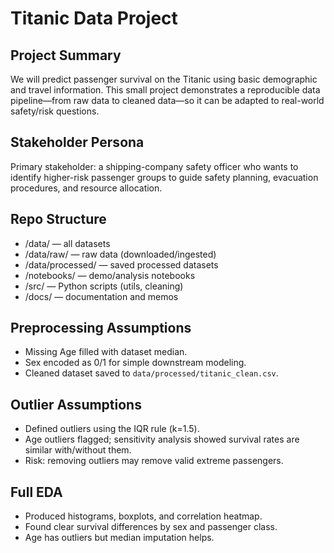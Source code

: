 # Titanic Data Project

## Project Summary
We will predict passenger survival on the Titanic using basic demographic and travel information. This small project demonstrates a reproducible data pipeline—from raw data to cleaned data—so it can be adapted to real-world safety/risk questions.

## Stakeholder Persona
Primary stakeholder: a shipping-company safety officer who wants to identify higher-risk passenger groups to guide safety planning, evacuation procedures, and resource allocation.

## Repo Structure
- /data/ — all datasets
- /data/raw/ — raw data (downloaded/ingested)
- /data/processed/ — saved processed datasets
- /notebooks/ — demo/analysis notebooks
- /src/ — Python scripts (utils, cleaning)
- /docs/ — documentation and memos

## Preprocessing Assumptions
- Missing Age filled with dataset median.
- Sex encoded as 0/1 for simple downstream modeling.
- Cleaned dataset saved to `data/processed/titanic_clean.csv`.

## Outlier Assumptions
- Defined outliers using the IQR rule (k=1.5).
- Age outliers flagged; sensitivity analysis showed survival rates are similar with/without them.
- Risk: removing outliers may remove valid extreme passengers.

## Full EDA
- Produced histograms, boxplots, and correlation heatmap.
- Found clear survival differences by sex and passenger class.
- Age has outliers but median imputation helps.
